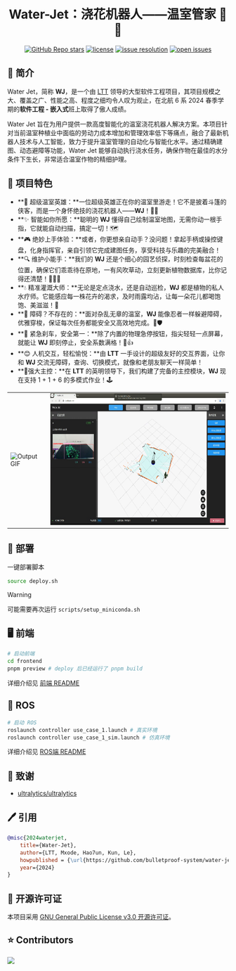 <div align="center">

# Water-Jet：浇花机器人——温室管家 🔫💦
[![GitHub Repo stars](https://img.shields.io/github/stars/bulletproof-system/water-jet?style=social)](https://github.com/bulletproof-system/water-jet/stargazers)
[![license](https://img.shields.io/github/license/bulletproof-system/water-jet.svg)](https://github.com/bulletproof-system/water-jet/blob/main/LICENSE)
[![issue resolution](https://img.shields.io/github/issues-closed-raw/bulletproof-system/water-jet)](https://github.com/bulletproof-system/water-jet/issues)
[![open issues](https://img.shields.io/github/issues-raw/bulletproof-system/water-jet)](https://github.com/bulletproof-system/water-jet/issues)

</div>

## 👋 简介

Water Jet，简称 **WJ**，是一个由 [LTT](https://github.com/bulletproof-system) 领导的大型软件工程项目，其项目规模之大、覆盖之广、性能之高、程度之细均令人叹为观止，在北航 6 系 2024 春季学期的**软件工程 - 嵌入式**班上取得了傲人成绩。

Water Jet 旨在为用户提供一款高度智能化的温室浇花机器人解决方案。本项目针对当前温室种植业中面临的劳动力成本增加和管理效率低下等痛点，融合了最新机器人技术与人工智能，致力于提升温室管理的自动化与智能化水平。通过精确建图、动态避障等功能，Water Jet 能够自动执行浇水任务，确保作物在最佳的水分条件下生长，非常适合温室作物的精细护理。



## 🌱 项目特色

- **🌈 超级温室英雄：**一位超级英雄正在你的温室里游走！它不是披着斗篷的侠客，而是一个身怀绝技的浇花机器人——**WJ**！🤖💦
- **✨ 智能如你所愿：**聪明的 **WJ** 懂得自己绘制温室地图，无需你动一根手指，它就能自动扫描，搞定一切！🗺️
- **🎮 绝妙上手体验：**或者，你更想亲自动手？没问题！拿起手柄或操控键盘，化身指挥官，亲自引领它完成建图任务，享受科技与乐趣的完美融合！
- **🔍 维护小能手：**我们的 **WJ** 还是个细心的园艺侦探，时刻检查每盆花的位置，确保它们乖乖待在原地，一有风吹草动，立刻更新植物数据库，比你记得还清楚！🕵️‍♂️🌱
- **💧 精准灌溉大师：**无论是定点浇水，还是自动巡检，**WJ** 都是植物的私人水疗师。它能感应每一株花卉的渴求，及时雨露均沾，让每一朵花儿都喝饱饱、美滋滋！🌸
- **🚧 障碍？不存在的：**面对杂乱无章的温室，**WJ** 能像忍者一样躲避障碍，优雅穿梭，保证每次任务都能安全又高效地完成。💨🛡️
- **🚫 紧急刹车，安全第一：**除了内置的物理急停按钮，指尖轻轻一点屏幕，就能让 **WJ** 即刻停止，安全系数满格！🚨👍
- **😊 人机交互，轻松愉悦：**由 **LTT** 一手设计的超级友好的交互界面，让你和 **WJ** 交流无障碍，查询、切换模式，就像和老朋友聊天一样简单！
- **💪强大主控：**在 **LTT** 的英明领导下，我们构建了完备的主控模块，**WJ** 现在支持 1 + 1 + 6 的多模式作业！🕹️

<div align="center">
	<table>
  		<tr>
    		<td><img src="frontend/docs/output.gif" alt="Output GIF" style="height: 300px;"></td>
    		<td><img src="frontend/docs/花盆.png" alt="Flower Pot" style="height: 300px;"></td>
  		</tr>
	</table>
</div>




## 🚀 部署

一键部署脚本
```bash
source deploy.sh
```

> [!warning]
>
> 可能需要再次运行 `scripts/setup_miniconda.sh` 

## 🖥 前端

```bash
# 启动前端
cd frontend
pnpm preview # deploy 后已经运行了 pnpm build
```

详细介绍见 [前端 README](frontend/README.md)

## 🤖 ROS

```bash
# 启动 ROS
roslaunch controller use_case_1.launch # 真实环境
roslaunch controller use_case_1_sim.launch # 仿真环境
```

详细介绍见 [ROS端 README](ros/README.md)

## 🏅 致谢

- [ultralytics/ultralytics](https://github.com/ultralytics/ultralytics)



## 🖊 引用

```bibtex
@misc{2024waterjet,
    title={Water-Jet},
    author={LTT, Mxode, Hao7un, Kun, Le},
    howpublished = {\url{https://github.com/bulletproof-system/water-jet}},
    year={2024}
}
```



## 📑 开源许可证

本项目采用 [GNU General Public License v3.0 开源许可证](https://github.com/bulletproof-system/water-jet/blob/main/LICENSE)。



## ⭐ Contributors

<a href="https://github.com/bulletproof-system/water-jet/graphs/contributors">
  <img src="https://contrib.rocks/image?repo=bulletproof-system/water-jet" />
</a>
